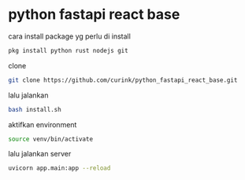 # python fastapi react base

cara install
package yg perlu di install
```bash
pkg install python rust nodejs git
```
clone
```bash
git clone https://github.com/curink/python_fastapi_react_base.git
```

lalu jalankan
```bash
bash install.sh
```

aktifkan environment
```bash
source venv/bin/activate
```

lalu jalankan server
```bash
uvicorn app.main:app --reload
```